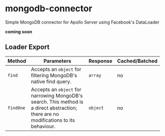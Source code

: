 # mongodb-connector
Simple MongoDB connector for Apollo Server using Facebook's DataLoader

__coming soon__

## Loader Export
|Method|Parameters|Response|Cached/Batched|
|---|---|---|---|
|`find`|Accepts an `object` for filtering MongoDB's native find query.|`array`|no|
|`findOne`|Accepts an `object` for narrowing MongoDB's search. This method is a direct abstraction; there are no modifications to its behaviour.|`object`|no|